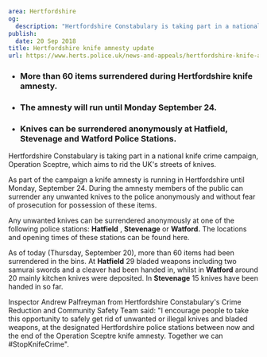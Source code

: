 ```yaml
area: Hertfordshire
og:
  description: "Hertfordshire Constabulary is taking part in a national knife crime campaign, Operation Sceptre, which aims to rid the UK\u2019s streets of knives."
publish:
  date: 20 Sep 2018
title: Hertfordshire knife amnesty update
url: https://www.herts.police.uk/news-and-appeals/hertfordshire-knife-amnesty-update-1797ALL
```

* ### More than 60 items surrendered during Hertfordshire knife amnesty.

 * ### The amnesty will run until Monday September 24.

 * ### Knives can be surrendered anonymously at Hatfield, Stevenage and Watford Police Stations.

Hertfordshire Constabulary is taking part in a national knife crime campaign, Operation Sceptre, which aims to rid the UK's streets of knives.

As part of the campaign a knife amnesty is running in Hertfordshire until Monday, September 24. During the amnesty members of the public can surrender any unwanted knives to the police anonymously and without fear of prosecution for possession of these items.

Any unwanted knives can be surrendered anonymously at one of the following police stations: **Hatfield** , **Stevenage** or **Watford.** The locations and opening times of these stations can be found here.

As of today (Thursday, September 20), more than 60 items had been surrendered in the bins. At **Hatfield** 29 bladed weapons including two samurai swords and a cleaver had been handed in, whilst in **Watford** around 20 mainly kitchen knives were deposited. In **Stevenage** 15 knives have been handed in so far.

Inspector Andrew Palfreyman from Hertfordshire Constabulary's Crime Reduction and Community Safety Team said: "I encourage people to take this opportunity to safely get rid of unwanted or illegal knives and bladed weapons, at the designated Hertfordshire police stations between now and the end of the Operation Sceptre knife amnesty. Together we can #StopKnifeCrime".

